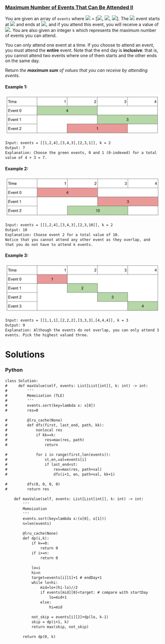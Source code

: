 ### [Maximum Number of Events That Can Be Attended II](https://leetcode.com/problems/maximum-number-of-events-that-can-be-attended-ii/) <br>

You are given an array of `events` where <img src="https://render.githubusercontent.com/render/math?math=events[i]"> = [<img src="https://render.githubusercontent.com/render/math?math=startDay_i">, <img src="https://render.githubusercontent.com/render/math?math=endDay_i">, <img src="https://render.githubusercontent.com/render/math?math=value_i">]. The <img src="https://render.githubusercontent.com/render/math?math=i^{th}"> event starts at <img src="https://render.githubusercontent.com/render/math?math=startDay_i"> and ends at <img src="https://render.githubusercontent.com/render/math?math=endDay_i">, and if you attend this event, you will receive a value of <img src="https://render.githubusercontent.com/render/math?math=value_i">. You are also given an integer `k` which represents the maximum number of events you can attend.

You can only attend one event at a time. If you choose to attend an event, you must attend the **entire** event. Note that the end day is **inclusive**: that is, you cannot attend two events where one of them starts and the other ends on the same day.

Return *the ***maximum sum*** of values that you can receive by attending events*.

#### Example 1:
<img src="../../../../../images/1751-1.png">

```
Input: events = [[1,2,4],[3,4,3],[2,3,1]], k = 2
Output: 7
Explanation: Choose the green events, 0 and 1 (0-indexed) for a total value of 4 + 3 = 7.

```

#### Example 2:
<img src="../../../../../images/1751-2.png">

```
Input: events = [[1,2,4],[3,4,3],[2,3,10]], k = 2
Output: 10
Explanation: Choose event 2 for a total value of 10.
Notice that you cannot attend any other event as they overlap, and that you do not have to attend k events.

```

#### Example 3:
<img src="../../../../../images/1751-3.png">

```
Input: events = [[1,1,1],[2,2,2],[3,3,3],[4,4,4]], k = 3
Output: 9
Explanation: Although the events do not overlap, you can only attend 3 events. Pick the highest valued three.

```



# Solutions

### Python
```
class Solution:
#     def maxValue(self, events: List[List[int]], k: int) -> int:
#         '''
#         Memoization (TLE)
#         '''
#         events.sort(key=lambda x: x[0])
#         res=0
        
#         @lru_cache(None)
#         def dfs(first, last_end, path, kk):
#             nonlocal res
#             if kk==k:
#                 res=max(res, path)
#                 return
            
#             for i in range(first,len(events)):
#                 st,en,val=events[i]
#                 if last_end<st:
#                     res=max(res, path+val)                    
#                     dfs(i+1, en, path+val, kk+1)
            
#         dfs(0, 0, 0, 0)
#         return res

    def maxValue(self, events: List[List[int]], k: int) -> int:
        '''
        Memoization
        '''
        events.sort(key=lambda x:(x[0], x[1]))
        n=len(events)
        
        @lru_cache(None)
        def dp(i,k):
            if k==0:
                return 0
            if i>=n:
                return 0
                                    
            lo=i
            hi=n
            target=events[i][1]+1 # endDay+1
            while lo<hi:
                mid=lo+(hi-lo)//2
                if events[mid][0]<target: # compare with startDay
                    lo=mid+1
                else:
                    hi=mid
            
            not_skip = events[i][2]+dp(lo, k-1)
            skip = dp(i+1, k)
            return max(skip, not_skip)
            
        return dp(0, k)

```
